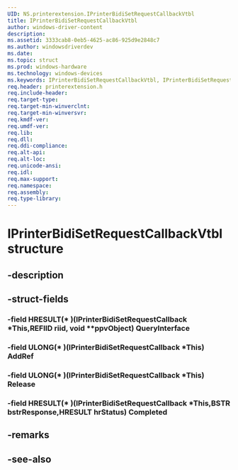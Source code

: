 ```yaml
---
UID: NS.printerextension.IPrinterBidiSetRequestCallbackVtbl
title: IPrinterBidiSetRequestCallbackVtbl
author: windows-driver-content
description: 
ms.assetid: 3333cab8-0eb5-4625-ac86-925d9e2848c7
ms.author: windowsdriverdev
ms.date: 
ms.topic: struct
ms.prod: windows-hardware
ms.technology: windows-devices
ms.keywords: IPrinterBidiSetRequestCallbackVtbl, IPrinterBidiSetRequestCallbackVtbl
req.header: printerextension.h
req.include-header:
req.target-type:
req.target-min-winverclnt:
req.target-min-winversvr:
req.kmdf-ver:
req.umdf-ver:
req.lib:
req.dll:
req.ddi-compliance:
req.alt-api:
req.alt-loc:
req.unicode-ansi:
req.idl:
req.max-support:
req.namespace:
req.assembly:
req.type-library:
---
```


# IPrinterBidiSetRequestCallbackVtbl structure

## -description



## -struct-fields

### -field HRESULT(* )(IPrinterBidiSetRequestCallback *This,REFIID riid, void **ppvObject) QueryInterface			
 	
### -field ULONG(* )(IPrinterBidiSetRequestCallback *This) AddRef			
 	
### -field ULONG(* )(IPrinterBidiSetRequestCallback *This) Release			
 	
### -field HRESULT(* )(IPrinterBidiSetRequestCallback *This,BSTR bstrResponse,HRESULT hrStatus) Completed			
 	
## -remarks

## -see-also